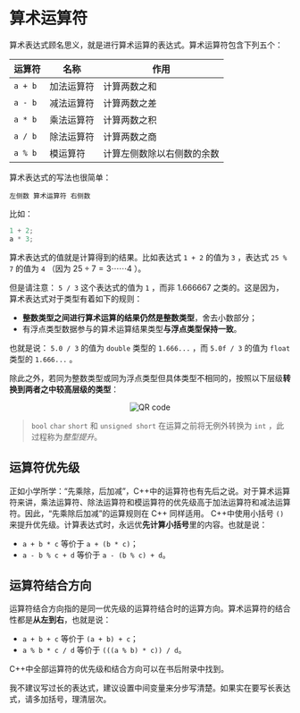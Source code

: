 # 算术运算符

算术表达式顾名思义，就是进行算术运算的表达式。算术运算符包含下列五个：

| 运算符  | 名称       | 作用                       |
| ------- | ---------- | -------------------------- |
| `a + b` | 加法运算符 | 计算两数之和               |
| `a - b` | 减法运算符 | 计算两数之差               |
| `a * b` | 乘法运算符 | 计算两数之积               |
| `a / b` | 除法运算符 | 计算两数之商               |
| `a % b` | 模运算符   | 计算左侧数除以右侧数的余数 |

算术表达式的写法也很简单：

```sdsc
左侧数 算术运算符 右侧数
```

比如：
```cpp
1 + 2;
a * 3;
```
算术表达式的值就是计算得到的结果。比如表达式 `1 + 2` 的值为 `3` ，表达式 `25 % 7` 的值为 `4` （因为 $25\div7=3\cdots\cdots4$ ）。

但是请注意： `5 / 3` 这个表达式的值为 `1` ，而非 1.666667 之类的。这是因为，算术表达式对于类型有着如下的规则：

- **整数类型之间进行算术运算的结果仍然是整数类型**，舍去小数部分；
- 有浮点类型数据参与的算术运算结果类型**与浮点类型保持一致**。

也就是说：
`5.0 / 3` 的值为 `double` 类型的 `1.666...` ，而 `5.0f / 3`  的值为 `float` 类型的 `1.666...` 。

除此之外，若同为整数类型或同为浮点类型但具体类型不相同的，按照以下层级**转换到两者之中较高层级的类型**：

<div style="width: 100%; display: flex; flex-direction: row; justify-content: center">
  <img alt="QR code" src="https://s1.ax1x.com/2020/11/01/B0CJY9.png">
</div>

> `bool` `char` `short` 和 `unsigned short` 在运算之前将无例外转换为 `int` ，此过程称为*整型提升*。

## 运算符优先级

正如小学所学：“先乘除，后加减”，C++中的运算符也有先后之说。对于算术运算符来讲，乘法运算符、除法运算符和模运算符的优先级高于加法运算符和减法运算符。因此，“先乘除后加减”的运算规则在 C++ 同样适用。
C++中使用小括号 `()` 来提升优先级。计算表达式时，永远优**先计算小括号**里的内容。也就是说：

- `a + b * c` 等价于 `a + (b * c)`；
- `a - b % c + d` 等价于 `a - (b % c) + d`。

## 运算符结合方向

运算符结合方向指的是同一优先级的运算符结合时的运算方向。算术运算符的结合性都是**从左到右**，也就是说：

- `a + b + c` 等价于 `(a + b) + c`；
- `a % b * c / d` 等价于 `(((a % b) * c)) / d`。

C++中全部运算符的优先级和结合方向可以在书后附录中找到。

我不建议写过长的表达式，建议设置中间变量来分步写清楚。如果实在要写长表达式，请多加括号，理清层次。

